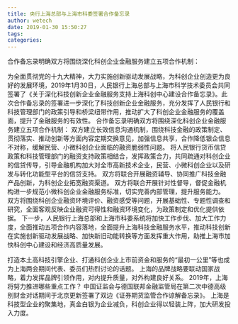 ```yaml
---
title: 央行上海总部与上海市科委签署合作备忘录
author: wetech
date: 2019-01-30 15:50:27
tags: 
categories: 
---
```

合作备忘录明确双方将围绕深化科创企业金融服务建立五项合作机制：
<!-- more -->
为全面贯彻党的十九大精神，大力实施创新驱动发展战略，为科创企业创造更为良好的发展环境，2019年1月30日，人民银行上海总部与上海市科学技术委员会共同签署了《关于深化科技创新企业金融服务支持上海科创中心建设合作备忘录》。此次合作备忘录的签署进一步深化了科技创新企业金融服务，充分发挥了人民银行和科技管理部门的政策引导和桥梁纽带作用，推动扩大了科创企业金融服务的覆盖面，提升了金融服务的有效性。
合作备忘录明确双方将围绕深化科创企业金融服务建立五项合作机制：
双方建立长效信息沟通机制，围绕科技金融的政策制定、贯彻落实、推动创新等方面内容定期交换意见，加强信息共享，合作降低银企信息不对称，缓解民营、小微科创企业面临的融资脆弱性问题。
将人民银行货币信贷政策和科技管理部门的融资支持政策相结合，发挥政策合力，共同疏通对科创企业的信贷传导，引导金融机构加大对全市高新技术企业，民营、小微科创企业以及研发与转化功能型平台的信贷支持。
双方将联合开展融资辅导、协同推广科技金融产品创新，为科创企业拓宽融资渠道。
双方将联合开展针对性督导，督促金融机构进一步规范小微科创企业金融服务标准，切实完善内部管理，提升服务能力。
双方将围绕科创企业融资环境评价、融资感受等问题，开展基础性、专题性调查和研究，全面客观反映企业融资可得性和融资环境变化，为政策制定和优化提供依据。
下一步，人民银行上海总部和上海市科委系统将加快工作步伐、加大工作力度，全面推动五项合作内容落地，全面提升上海科技金融服务水平，推动科技创新在实施创新驱动发展战略、加快新旧动能转换等方面发挥重大作用，助推上海市加快科创中心建设和经济高质量发展。
 
 
打造本土高科技引擎企业、打通科创企业上市前资金和服务的“最初一公里”等也成为上海两会期间代表、委员们热烈讨论的话题。
上海的品牌战略要联动国家战略，着力发挥品牌引领作用，对内提升质量，对外构建良好关系。
2019年，上海将努力推进哪些重点工作？
中国证监会与德国联邦金融监管局在第二次中德高级别财金对话期间于北京更新签署了双边《证券期货监管合作谅解备忘录》。
上海是科技型企业的聚集地，真金白银为企业减负，科创企业得以轻装上阵，加大研发投入力度。
